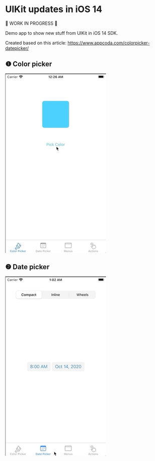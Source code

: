 # UIKit updates in iOS 14

 🚧 WORK IN PROGRESS 🚧

Demo app to show new stuff from UIKit in iOS 14 SDK.

Created based on this article: <https://www.appcoda.com/colorpicker-datepicker/>

## ❶ Color picker

![Color Picker](README_assets/colorPicker.gif)

## ❷ Date picker

![Date Picker](README_assets/datePicker.gif)
